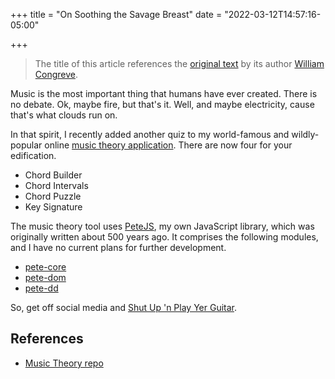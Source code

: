 +++
title = "On Soothing the Savage Breast"
date = "2022-03-12T14:57:16-05:00"

+++

> The title of this article references the [original text] by its author [William Congreve].

Music is the most important thing that humans have ever created.  There is no debate.  Ok, maybe fire, but that's it.  Well, and maybe electricity, cause that's what clouds run on.

In that spirit, I recently added another quiz to my world-famous and wildly-popular online [music theory application].  There are now four for your edification.

- Chord Builder
- Chord Intervals
- Chord Puzzle
- Key Signature

The music theory tool uses [PeteJS], my own JavaScript library, which was originally written about 500 years ago.  It comprises the following modules, and I have no current plans for further development.

- [pete-core](https://github.com/btoll/pete-core)
- [pete-dom](https://github.com/btoll/pete-dom)
- [pete-dd](https://github.com/btoll/pete-dd)

So, get off social media and [Shut Up 'n Play Yer Guitar].

## References

- [Music Theory repo](https://github.com/btoll/music-theory)

[original text]: https://www.phrases.org.uk/meanings/music-has-charms-to-soothe-the-savage-breast.html
[William Congreve]: https://en.wikipedia.org/wiki/William_Congreve
[music theory application]: https://benjamintoll.io/music-theory/
[PeteJS]: https://github.com/btoll/PeteJS
[Shut Up 'n Play Yer Guitar]: https://en.wikipedia.org/wiki/Shut_Up_'n_Play_Yer_Guitar

